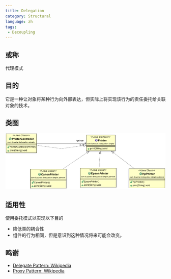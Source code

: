 ```yaml
---
title: Delegation
category: Structural
language: zh
tags:
 - Decoupling
---
```


## 或称
代理模式

## 目的
它是一种让对象将某种行为向外部表达，但实际上将实现该行为的责任委托给关联对象的技术。

## 类图
![alt text](etc/delegation.png "Delegate")

## 适用性
使用委托模式以实现以下目的

* 降低类的耦合性
* 组件的行为相同，但是意识到这种情况将来可能会改变。

## 鸣谢

* [Delegate Pattern: Wikipedia ](https://en.wikipedia.org/wiki/Delegation_pattern)
* [Proxy Pattern: Wikipedia ](https://en.wikipedia.org/wiki/Proxy_pattern)

